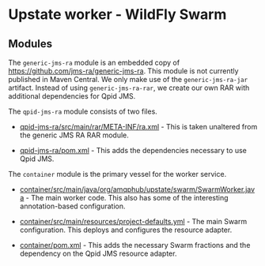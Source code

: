 # Upstate worker - WildFly Swarm

## Modules

The `generic-jms-ra` module is an embedded copy of
<https://github.com/jms-ra/generic-jms-ra>.  This module is not
currently published in Maven Central.  We only make use of the
`generic-jms-ra-jar` artifact.  Instead of using `generic-jms-ra-rar`,
we create our own RAR with additional dependencies for Qpid JMS.

The `qpid-jms-ra` module consists of two files.

* [qpid-jms-ra/src/main/rar/META-INF/ra.xml](qpid-jms-ra/src/main/rar/META-INF/ra.xml) -
  This is taken unaltered from the generic JMS RA RAR module.

* [qpid-jms-ra/pom.xml](qpid-jms-ra/pom.xml) -
  This adds the dependencies necessary to use Qpid JMS.

The `container` module is the primary vessel for the worker service.

* [container/src/main/java/org/amqphub/upstate/swarm/SwarmWorker.java](container/src/main/java/org/amqphub/upstate/swarm/SwarmWorker.java) -
  The main worker code.  This also has some of the interesting
  annotation-based configuration.

* [container/src/main/resources/project-defaults.yml](container/src/main/resources/project-defaults.yml) -
  The main Swarm configuration.  This deploys and configures the resource adapter.

* [container/pom.xml](container/pom.xml) -
  This adds the necessary Swarm fractions and the dependency on the Qpid JMS resource adapter.
